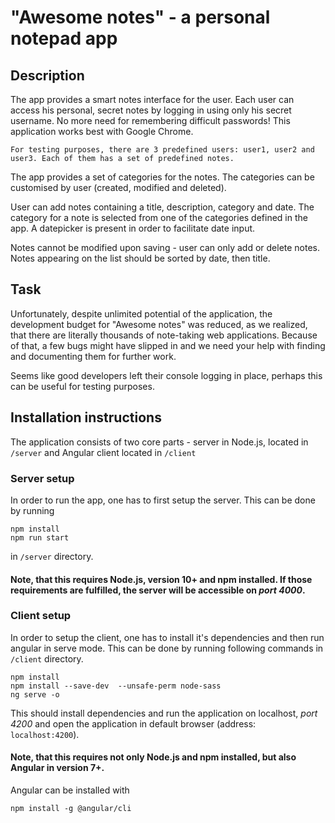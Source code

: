 # "Awesome notes" - a personal notepad app

## Description
The app provides a smart notes interface for the user. Each user can access his personal, secret notes by logging in using only his secret username. No more need for remembering difficult passwords! This application works best with Google Chrome.

```
For testing purposes, there are 3 predefined users: user1, user2 and user3. Each of them has a set of predefined notes.
```

The app provides a set of categories for the notes. The categories can be customised by user (created, modified and deleted). 

User can add notes containing a title, description, category and date. The category for a note is selected from one of the categories defined in the app. A datepicker is present in order to facilitate date input.

Notes cannot be modified upon saving - user can only add or delete notes.
Notes appearing on the list should be sorted by date, then title.

## Task

Unfortunately, despite unlimited potential of the application, the development budget for "Awesome notes" was reduced, as we realized, that there are literally thousands of note-taking web applications. Because of that, a few bugs might have slipped in and we need your help with finding and documenting them for further work.

Seems like good developers left their console logging in place, perhaps this can be useful for testing purposes. 

## Installation instructions
The application consists of two core parts - server in Node.js, located in `/server` and Angular client located in `/client`

### Server setup
In order to run the app, one has to first setup the server. This can be done by running
```
npm install
npm run start
```
in `/server` directory. 
#### Note, that this requires **Node.js, version 10+** and **npm** installed. If those requirements are fulfilled, the server will be accessible on *port 4000*.

### Client setup
In order to setup the client, one has to install it's dependencies and then run angular in serve mode. This can be done by running following commands in `/client` directory.

```
npm install
npm install --save-dev  --unsafe-perm node-sass
ng serve -o
```
This should install dependencies and run the application on localhost, *port 4200* and open the application in default browser (address: `localhost:4200`).
#### Note, that this requires not only **Node.js and npm** installed, but also **Angular in version 7+**.
Angular can be installed with 
```
npm install -g @angular/cli
```